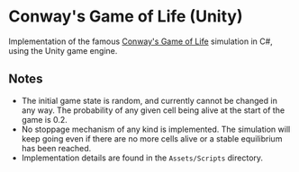 # Conway's Game of Life (Unity)

Implementation of the famous [Conway's Game of Life](https://en.wikipedia.org/wiki/Conway%27s_Game_of_Life) simulation in C#, using the Unity game engine.

## Notes
- The initial game state is random, and currently cannot be changed in any way. The probability of any given cell being alive at the start of the game is 0.2.
- No stoppage mechanism of any kind is implemented. The simulation will keep going even if there are no more cells alive or a stable equilibrium has been reached.
- Implementation details are found in the `Assets/Scripts` directory.
